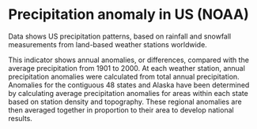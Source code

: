 # Precipitation anomaly in US (NOAA)

Data shows US precipitation patterns, based on rainfall and snowfall measurements from land-based weather stations worldwide. 

This indicator shows annual anomalies, or differences, compared with the average precipitation from 1901 to 2000. At each weather station, annual precipitation anomalies were calculated from total annual precipitation. Anomalies for the contiguous 48 states and Alaska have been determined by calculating average precipitation anomalies for areas within each state based on station density and topography. These regional anomalies are then averaged together in proportion to their area to develop national results.